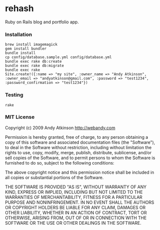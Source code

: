 rehash
===
Ruby on Rails blog and portfolio app.

### Installation

    brew install imagemagick
    gem install bundler
    bundle install
    cp config/database.sample.yml config/database.yml
    bundle exec rake db:create
    bundle exec rake db:migrate
    bundle exec rake
    Site.create!({:name => "my site", :owner_name => "Andy Atkinson", :owner_email => "andyatkinson@gmail.com", :password => "test1234", :password_confirmation => "test1234"})

### Testing

    rake

### MIT License

Copyright (c) 2009 Andy Atkinson http://webandy.com

Permission is hereby granted, free of charge, to any person
obtaining a copy of this software and associated documentation
files (the "Software"), to deal in the Software without
restriction, including without limitation the rights to use,
copy, modify, merge, publish, distribute, sublicense, and/or sell
copies of the Software, and to permit persons to whom the
Software is furnished to do so, subject to the following
conditions:

The above copyright notice and this permission notice shall be
included in all copies or substantial portions of the Software.

THE SOFTWARE IS PROVIDED "AS IS", WITHOUT WARRANTY OF ANY KIND,
EXPRESS OR IMPLIED, INCLUDING BUT NOT LIMITED TO THE WARRANTIES
OF MERCHANTABILITY, FITNESS FOR A PARTICULAR PURPOSE AND
NONINFRINGEMENT. IN NO EVENT SHALL THE AUTHORS OR COPYRIGHT
HOLDERS BE LIABLE FOR ANY CLAIM, DAMAGES OR OTHER LIABILITY,
WHETHER IN AN ACTION OF CONTRACT, TORT OR OTHERWISE, ARISING
FROM, OUT OF OR IN CONNECTION WITH THE SOFTWARE OR THE USE OR
OTHER DEALINGS IN THE SOFTWARE.